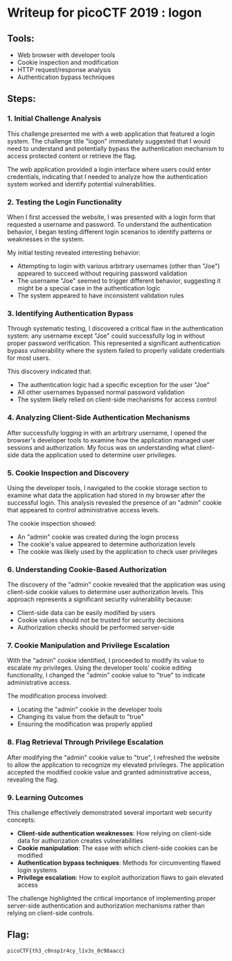 # Writeup for picoCTF 2019 : logon

## Tools:
- Web browser with developer tools
- Cookie inspection and modification
- HTTP request/response analysis
- Authentication bypass techniques

## Steps:

### 1. Initial Challenge Analysis
This challenge presented me with a web application that featured a login system. The challenge title "logon" immediately suggested that I would need to understand and potentially bypass the authentication mechanism to access protected content or retrieve the flag.

The web application provided a login interface where users could enter credentials, indicating that I needed to analyze how the authentication system worked and identify potential vulnerabilities.

### 2. Testing the Login Functionality
When I first accessed the website, I was presented with a login form that requested a username and password. To understand the authentication behavior, I began testing different login scenarios to identify patterns or weaknesses in the system.

My initial testing revealed interesting behavior:
- Attempting to login with various arbitrary usernames (other than "Joe") appeared to succeed without requiring password validation
- The username "Joe" seemed to trigger different behavior, suggesting it might be a special case in the authentication logic
- The system appeared to have inconsistent validation rules

### 3. Identifying Authentication Bypass
Through systematic testing, I discovered a critical flaw in the authentication system: any username except "Joe" could successfully log in without proper password verification. This represented a significant authentication bypass vulnerability where the system failed to properly validate credentials for most users.

This discovery indicated that:
- The authentication logic had a specific exception for the user "Joe"
- All other usernames bypassed normal password validation
- The system likely relied on client-side mechanisms for access control

### 4. Analyzing Client-Side Authentication Mechanisms
After successfully logging in with an arbitrary username, I opened the browser's developer tools to examine how the application managed user sessions and authorization. My focus was on understanding what client-side data the application used to determine user privileges.

### 5. Cookie Inspection and Discovery
Using the developer tools, I navigated to the cookie storage section to examine what data the application had stored in my browser after the successful login. This analysis revealed the presence of an "admin" cookie that appeared to control administrative access levels.

The cookie inspection showed:
- An "admin" cookie was created during the login process
- The cookie's value appeared to determine authorization levels
- The cookie was likely used by the application to check user privileges

### 6. Understanding Cookie-Based Authorization
The discovery of the "admin" cookie revealed that the application was using client-side cookie values to determine user authorization levels. This approach represents a significant security vulnerability because:

- Client-side data can be easily modified by users
- Cookie values should not be trusted for security decisions
- Authorization checks should be performed server-side

### 7. Cookie Manipulation and Privilege Escalation
With the "admin" cookie identified, I proceeded to modify its value to escalate my privileges. Using the developer tools' cookie editing functionality, I changed the "admin" cookie value to "true" to indicate administrative access.

The modification process involved:
- Locating the "admin" cookie in the developer tools
- Changing its value from the default to "true"
- Ensuring the modification was properly applied

### 8. Flag Retrieval Through Privilege Escalation
After modifying the "admin" cookie value to "true", I refreshed the website to allow the application to recognize my elevated privileges. The application accepted the modified cookie value and granted administrative access, revealing the flag.

### 9. Learning Outcomes
This challenge effectively demonstrated several important web security concepts:

- **Client-side authentication weaknesses**: How relying on client-side data for authorization creates vulnerabilities
- **Cookie manipulation**: The ease with which client-side cookies can be modified
- **Authentication bypass techniques**: Methods for circumventing flawed login systems
- **Privilege escalation**: How to exploit authorization flaws to gain elevated access

The challenge highlighted the critical importance of implementing proper server-side authentication and authorization mechanisms rather than relying on client-side controls.

## Flag:
```picoCTF{th3_c0nsp1r4cy_l1v3s_0c98aacc}```
